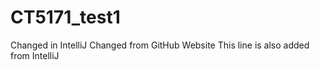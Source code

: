 # CT5171_test1
Changed in IntelliJ
Changed from GitHub Website
This line is also added from IntelliJ
